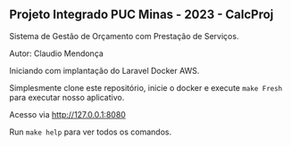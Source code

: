 
## Projeto Integrado PUC Minas - 2023 - CalcProj

Sistema de Gestão de Orçamento com Prestação de Serviços.

Autor: Claudio Mendonça

Iniciando com implantação do Laravel Docker AWS.

Simplesmente clone este repositório, inicie o docker e execute `make Fresh` para executar nosso aplicativo.

Acesso via http://127.0.0.1:8080

Run `make help` para ver todos os comandos.
